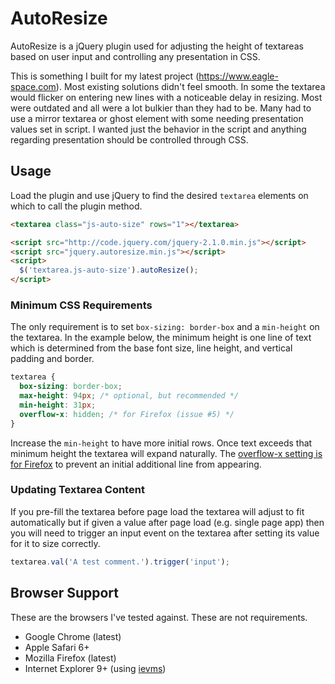 # AutoResize

AutoResize is a jQuery plugin used for adjusting the height of textareas based on user input and controlling any presentation in CSS.

This is something I built for my latest project (https://www.eagle-space.com). Most existing solutions didn't feel smooth. In some the textarea would flicker on entering new lines with a noticeable delay in resizing. Most were outdated and all were a lot bulkier than they had to be. Many had to use a mirror textarea or ghost element with some needing presentation values set in script. I wanted just the behavior in the script and anything regarding presentation should be controlled through CSS.

## Usage

Load the plugin and use jQuery to find the desired `textarea` elements on which to call the plugin method.

```html
<textarea class="js-auto-size" rows="1"></textarea>

<script src="http://code.jquery.com/jquery-2.1.0.min.js"></script>
<script src="jquery.autoresize.min.js"></script>
<script>
  $('textarea.js-auto-size').autoResize();
</script>
```

### Minimum CSS Requirements

The only requirement is to set `box-sizing: border-box` and a `min-height` on the textarea. In the example below, the minimum height is one line of text which is determined from the base font size, line height, and vertical padding and border.

```css
textarea {
  box-sizing: border-box;
  max-height: 94px; /* optional, but recommended */
  min-height: 31px;
  overflow-x: hidden; /* for Firefox (issue #5) */
}
```

Increase the `min-height` to have more initial rows. Once text exceeds that minimum height the textarea will expand naturally. The [overflow-x setting is for Firefox](https://github.com/javierjulio/textarea-autosize/issues/5) to prevent an initial additional line from appearing.

### Updating Textarea Content

If you pre-fill the textarea before page load the textarea will adjust to fit automatically but if given a value after page load (e.g. single page app) then you will need to trigger an input event on the textarea after setting its value for it to size correctly.

```js
textarea.val('A test comment.').trigger('input');
```

## Browser Support

These are the browsers I've tested against. These are not requirements.

* Google Chrome (latest)
* Apple Safari 6+
* Mozilla Firefox (latest)
* Internet Explorer 9+ (using [ievms](https://github.com/xdissent/ievms))